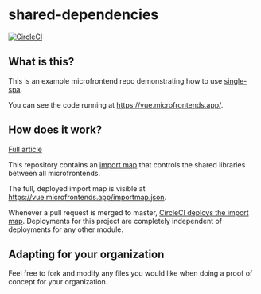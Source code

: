 # shared-dependencies
[![CircleCI](https://circleci.com/gh/vue-microfrontends/shared-dependencies.svg?style=svg)](https://circleci.com/gh/vue-microfrontends/shared-dependencies)




## What is this?
This is an example microfrontend repo demonstrating 
how to use [single-spa](https://single-spa.js.org). 

You can see the code running at https://vue.microfrontends.app/.




## How does it work?
[Full article](https://single-spa.js.org/docs/recommended-setup)

This repository contains an [import map](https://github.com/WICG/import-maps/) 
that controls the shared libraries between all microfrontends. 

The full, deployed import map is visible at https://vue.microfrontends.app/importmap.json.

Whenever a pull request is merged to master, 
[CircleCI deploys the import map](https://circleci.com/gh/vue-microfrontends/shared-dependencies). 
Deployments for this project are completely independent of deployments for any other module.





## Adapting for your organization
Feel free to fork and modify any files you would like when doing a proof of concept for your organization.
